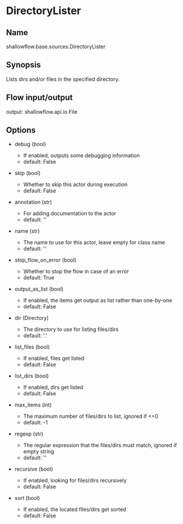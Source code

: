 # DirectoryLister

## Name
shallowflow.base.sources.DirectoryLister

## Synopsis
Lists dirs and/or files in the specified directory.

## Flow input/output
output: shallowflow.api.io.File

## Options
* debug (bool)

  * If enabled, outputs some debugging information
  * default: False

* skip (bool)

  * Whether to skip this actor during execution
  * default: False

* annotation (str)

  * For adding documentation to the actor
  * default: ''

* name (str)

  * The name to use for this actor, leave empty for class name
  * default: ''

* stop_flow_on_error (bool)

  * Whether to stop the flow in case of an error
  * default: True

* output_as_list (bool)

  * If enabled, the items get output as list rather than one-by-one
  * default: False

* dir (Directory)

  * The directory to use for listing files/dirs
  * default: '.'

* list_files (bool)

  * If enabled, files get listed
  * default: False

* list_dirs (bool)

  * If enabled, dirs get listed
  * default: False

* max_items (int)

  * The maximum number of files/dirs to list, ignored if <=0
  * default: -1

* regexp (str)

  * The regular expression that the files/dirs must match, ignored if empty string
  * default: ''

* recursive (bool)

  * If enabled, looking for files/dirs recursively
  * default: False

* sort (bool)

  * If enabled, the located files/dirs get sorted
  * default: False


